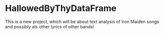 # HallowedByThyDataFrame

This is a new project, which will be about text analysis of Iron Maiden songs and possibly als other lyrics of other bands!  
